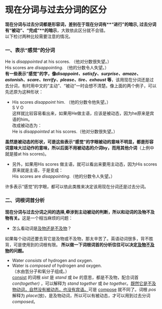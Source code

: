 # 现在分词与过去分词的区分

<b>现在分词与过去分词都是形容词，差别在于**现在分词**有**“进行”**的暗示, **过去分词**有**“被动”、“完成”**的暗示</b>，大致依此区分就不会错。   
以下检讨两种比较需要注意的情况。  

### 一、表示“感觉”的分词


He is <em>disappointed</em> at his scores. （他对分数很失望。）  
His scores are <em>disappointing</em>. （他的分数令人失望。）  
<b>有一些**表示“感觉”的字**，像<em>disappoint、satisfy、surprise、amaze、 astonish、scare、terrify、please、tire、exhaust</em> 等</b>，该用现在分词还是过去分词，有时用中文的“主动”、“被动”一时会想不清楚。像上面的两个例子，可以先还原为这种形状：  
- His scores <em>disappoint</em> him. （他的分数令他失望。）  
S V O  
这样就比较容易看出来，如果用He做主语，应该是被动态，因为he原来是宾语的him。  
改成被动态为：  
He is <em>disappointed</em> at his scores.（他对分数很失望。）  

<b>虽然是被动态的形状，可是这些表示“感觉”的字眼**被动的意味不明显**，都是**形容词意味大过动作的意味**，所以后面不用被动态的介词by，而用其他介词</b>（上例中就是接at his scores)。

- 另外，如果用His scores 做主语，就可以看出来要用主动态，因为His scores原来就是主语，于是变成：  
His scores are <em>disappointing</em>.（他的分数令人失望。）  

许多表示“感觉”的字眼，都可以依此类推来决定该用现在分词还是过去分词。

### 二、词根词首分析


<b>**现在分词**与**过去分词**之间的选择,**牵涉到主动被动的判断**，所以和**动词的及物不及物**有关。</b>这是一个相当麻烦的问题：  
- 怎么看动词是<u>及物还是不及物</u>？ 

如果每个动词还要去背它是及物或不及物，那太辛苦了。英语动词很多，背不胜背，可是使用到的词根有限。 <b>所以**做一下词根词首的分析**往往可以决定<u>及物不及物</u>的问题。</b>  
- Water <em>consists</em> of hydrogen and oxygen.  
- Water is <em>composed</em> of hydrogen and oxygen.  
（水由氫分子和氧分子组成。）  
<u>consist</u> 的词根 <em>sist</em> 是 <em>stand</em> 或 <em>be</em> 的意思，都是不及物，配合词首  <em>con(together)</em> ，可以解释为 <em>stand together</em> 或 <em>be together</em>。<u>既然它是不及物动词，自然没有被动态，也没有宾语。</u>可是 <u>compose</u> 就不同了。词根 <em>pos</em> 解释为 <em>place</em>(放)，是及物动词，所以可以有被动态，才可以用到过去分词 <em>composed</em>。